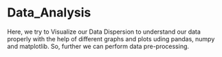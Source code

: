 # Data_Analysis
Here, we try to Visualize our Data Dispersion to understand our data properly with the help of different graphs and plots uding pandas, numpy and matplotlib. So, further we can perform data pre-processing.
